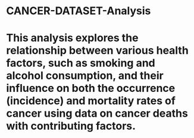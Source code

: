 # CANCER-DATASET-Analysis
# This analysis explores the relationship between various health factors, such as smoking and alcohol consumption, and their influence on both the occurrence (incidence) and mortality rates of cancer using data on cancer deaths with contributing factors.
